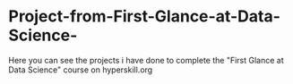 # Project-from-First-Glance-at-Data-Science-
Here you can see the projects i have done to complete the "First Glance at Data Science" course on hyperskill.org
